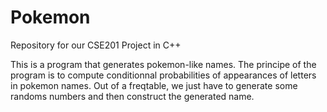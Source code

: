 # Pokemon
Repository for our CSE201 Project in C++

This is a program that generates pokemon-like names. 
The principe of the program is to compute conditionnal probabilities of appearances of letters in pokemon names.
Out of a freqtable, we just have to generate some randoms numbers and then construct the generated name.